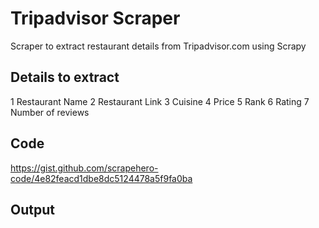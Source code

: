 # Tripadvisor Scraper
Scraper to extract restaurant details from Tripadvisor.com using Scrapy

## Details to extract
1 Restaurant Name
2 Restaurant Link
3 Cuisine
4 Price
5 Rank
6 Rating
7 Number of reviews

## Code
https://gist.github.com/scrapehero-code/4e82feacd1dbe8dc5124478a5f9fa0ba

## Output
